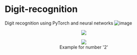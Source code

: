# Digit-recognition
Digit recognition using PyTorch and neural networks
![image](https://github.com/mryt66/Digit-recognition/assets/64143856/65b7a377-ad87-432f-a4ca-bd623ca28c5a)

<p align="center">
  <img src="https://github.com/mryt66/Digit-recognition/assets/64143856/65b7a377-ad87-432f-a4ca-bd623ca28c5a" />
  <br />
<p align="center">
  <img src="https://github.com/mryt66/Digit-recognition/assets/64143856/2b4e8727-9610-432b-b401-9e950ccfcbde" />
  <br />
  Example for number '2'
</p>
